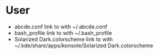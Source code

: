 User
====

* abcde.conf link to with ~/.abcde.conf
* bash\_profile link to with ~/.bash\_profile
* Solarized Dark.colorscheme link to with ~/.kde/share/apps/konsole/Solarized Dark.colorscheme

